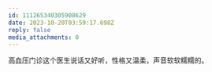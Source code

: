 ```yaml
---
id: 111265340305908629
date: 2023-10-20T03:59:17.698Z
reply: false
media_attachments: 0
---
```


高血压门诊这个医生说话又好听，性格又温柔，声音软软糯糯的。


